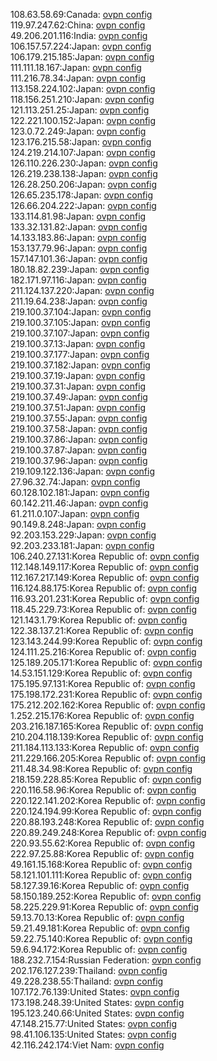 108.63.58.69:Canada: [ovpn config](vpn/108_63_58_69.ovpn)  
119.97.247.62:China: [ovpn config](vpn/119_97_247_62.ovpn)  
49.206.201.116:India: [ovpn config](vpn/49_206_201_116.ovpn)  
106.157.57.224:Japan: [ovpn config](vpn/106_157_57_224.ovpn)  
106.179.215.185:Japan: [ovpn config](vpn/106_179_215_185.ovpn)  
111.111.18.167:Japan: [ovpn config](vpn/111_111_18_167.ovpn)  
111.216.78.34:Japan: [ovpn config](vpn/111_216_78_34.ovpn)  
113.158.224.102:Japan: [ovpn config](vpn/113_158_224_102.ovpn)  
118.156.251.210:Japan: [ovpn config](vpn/118_156_251_210.ovpn)  
121.113.251.25:Japan: [ovpn config](vpn/121_113_251_25.ovpn)  
122.221.100.152:Japan: [ovpn config](vpn/122_221_100_152.ovpn)  
123.0.72.249:Japan: [ovpn config](vpn/123_0_72_249.ovpn)  
123.176.215.58:Japan: [ovpn config](vpn/123_176_215_58.ovpn)  
124.219.214.107:Japan: [ovpn config](vpn/124_219_214_107.ovpn)  
126.110.226.230:Japan: [ovpn config](vpn/126_110_226_230.ovpn)  
126.219.238.138:Japan: [ovpn config](vpn/126_219_238_138.ovpn)  
126.28.250.206:Japan: [ovpn config](vpn/126_28_250_206.ovpn)  
126.65.235.178:Japan: [ovpn config](vpn/126_65_235_178.ovpn)  
126.66.204.222:Japan: [ovpn config](vpn/126_66_204_222.ovpn)  
133.114.81.98:Japan: [ovpn config](vpn/133_114_81_98.ovpn)  
133.32.131.82:Japan: [ovpn config](vpn/133_32_131_82.ovpn)  
14.133.183.86:Japan: [ovpn config](vpn/14_133_183_86.ovpn)  
153.137.79.96:Japan: [ovpn config](vpn/153_137_79_96.ovpn)  
157.147.101.36:Japan: [ovpn config](vpn/157_147_101_36.ovpn)  
180.18.82.239:Japan: [ovpn config](vpn/180_18_82_239.ovpn)  
182.171.97.116:Japan: [ovpn config](vpn/182_171_97_116.ovpn)  
211.124.137.220:Japan: [ovpn config](vpn/211_124_137_220.ovpn)  
211.19.64.238:Japan: [ovpn config](vpn/211_19_64_238.ovpn)  
219.100.37.104:Japan: [ovpn config](vpn/219_100_37_104.ovpn)  
219.100.37.105:Japan: [ovpn config](vpn/219_100_37_105.ovpn)  
219.100.37.107:Japan: [ovpn config](vpn/219_100_37_107.ovpn)  
219.100.37.13:Japan: [ovpn config](vpn/219_100_37_13.ovpn)  
219.100.37.177:Japan: [ovpn config](vpn/219_100_37_177.ovpn)  
219.100.37.182:Japan: [ovpn config](vpn/219_100_37_182.ovpn)  
219.100.37.19:Japan: [ovpn config](vpn/219_100_37_19.ovpn)  
219.100.37.31:Japan: [ovpn config](vpn/219_100_37_31.ovpn)  
219.100.37.49:Japan: [ovpn config](vpn/219_100_37_49.ovpn)  
219.100.37.51:Japan: [ovpn config](vpn/219_100_37_51.ovpn)  
219.100.37.55:Japan: [ovpn config](vpn/219_100_37_55.ovpn)  
219.100.37.58:Japan: [ovpn config](vpn/219_100_37_58.ovpn)  
219.100.37.86:Japan: [ovpn config](vpn/219_100_37_86.ovpn)  
219.100.37.87:Japan: [ovpn config](vpn/219_100_37_87.ovpn)  
219.100.37.96:Japan: [ovpn config](vpn/219_100_37_96.ovpn)  
219.109.122.136:Japan: [ovpn config](vpn/219_109_122_136.ovpn)  
27.96.32.74:Japan: [ovpn config](vpn/27_96_32_74.ovpn)  
60.128.102.181:Japan: [ovpn config](vpn/60_128_102_181.ovpn)  
60.142.211.46:Japan: [ovpn config](vpn/60_142_211_46.ovpn)  
61.211.0.107:Japan: [ovpn config](vpn/61_211_0_107.ovpn)  
90.149.8.248:Japan: [ovpn config](vpn/90_149_8_248.ovpn)  
92.203.153.229:Japan: [ovpn config](vpn/92_203_153_229.ovpn)  
92.203.233.181:Japan: [ovpn config](vpn/92_203_233_181.ovpn)  
106.240.27.131:Korea Republic of: [ovpn config](vpn/106_240_27_131.ovpn)  
112.148.149.117:Korea Republic of: [ovpn config](vpn/112_148_149_117.ovpn)  
112.167.217.149:Korea Republic of: [ovpn config](vpn/112_167_217_149.ovpn)  
116.124.88.175:Korea Republic of: [ovpn config](vpn/116_124_88_175.ovpn)  
116.93.201.231:Korea Republic of: [ovpn config](vpn/116_93_201_231.ovpn)  
118.45.229.73:Korea Republic of: [ovpn config](vpn/118_45_229_73.ovpn)  
121.143.1.79:Korea Republic of: [ovpn config](vpn/121_143_1_79.ovpn)  
122.38.137.21:Korea Republic of: [ovpn config](vpn/122_38_137_21.ovpn)  
123.143.244.99:Korea Republic of: [ovpn config](vpn/123_143_244_99.ovpn)  
124.111.25.216:Korea Republic of: [ovpn config](vpn/124_111_25_216.ovpn)  
125.189.205.171:Korea Republic of: [ovpn config](vpn/125_189_205_171.ovpn)  
14.53.151.129:Korea Republic of: [ovpn config](vpn/14_53_151_129.ovpn)  
175.195.97.131:Korea Republic of: [ovpn config](vpn/175_195_97_131.ovpn)  
175.198.172.231:Korea Republic of: [ovpn config](vpn/175_198_172_231.ovpn)  
175.212.202.162:Korea Republic of: [ovpn config](vpn/175_212_202_162.ovpn)  
1.252.215.176:Korea Republic of: [ovpn config](vpn/1_252_215_176.ovpn)  
203.216.187.165:Korea Republic of: [ovpn config](vpn/203_216_187_165.ovpn)  
210.204.118.139:Korea Republic of: [ovpn config](vpn/210_204_118_139.ovpn)  
211.184.113.133:Korea Republic of: [ovpn config](vpn/211_184_113_133.ovpn)  
211.229.166.205:Korea Republic of: [ovpn config](vpn/211_229_166_205.ovpn)  
211.48.34.98:Korea Republic of: [ovpn config](vpn/211_48_34_98.ovpn)  
218.159.228.85:Korea Republic of: [ovpn config](vpn/218_159_228_85.ovpn)  
220.116.58.96:Korea Republic of: [ovpn config](vpn/220_116_58_96.ovpn)  
220.122.141.202:Korea Republic of: [ovpn config](vpn/220_122_141_202.ovpn)  
220.124.194.99:Korea Republic of: [ovpn config](vpn/220_124_194_99.ovpn)  
220.88.193.248:Korea Republic of: [ovpn config](vpn/220_88_193_248.ovpn)  
220.89.249.248:Korea Republic of: [ovpn config](vpn/220_89_249_248.ovpn)  
220.93.55.62:Korea Republic of: [ovpn config](vpn/220_93_55_62.ovpn)  
222.97.25.88:Korea Republic of: [ovpn config](vpn/222_97_25_88.ovpn)  
49.161.15.168:Korea Republic of: [ovpn config](vpn/49_161_15_168.ovpn)  
58.121.101.111:Korea Republic of: [ovpn config](vpn/58_121_101_111.ovpn)  
58.127.39.16:Korea Republic of: [ovpn config](vpn/58_127_39_16.ovpn)  
58.150.189.252:Korea Republic of: [ovpn config](vpn/58_150_189_252.ovpn)  
58.225.229.91:Korea Republic of: [ovpn config](vpn/58_225_229_91.ovpn)  
59.13.70.13:Korea Republic of: [ovpn config](vpn/59_13_70_13.ovpn)  
59.21.49.181:Korea Republic of: [ovpn config](vpn/59_21_49_181.ovpn)  
59.22.75.140:Korea Republic of: [ovpn config](vpn/59_22_75_140.ovpn)  
59.6.94.172:Korea Republic of: [ovpn config](vpn/59_6_94_172.ovpn)  
188.232.7.154:Russian Federation: [ovpn config](vpn/188_232_7_154.ovpn)  
202.176.127.239:Thailand: [ovpn config](vpn/202_176_127_239.ovpn)  
49.228.238.55:Thailand: [ovpn config](vpn/49_228_238_55.ovpn)  
107.172.76.139:United States: [ovpn config](vpn/107_172_76_139.ovpn)  
173.198.248.39:United States: [ovpn config](vpn/173_198_248_39.ovpn)  
195.123.240.66:United States: [ovpn config](vpn/195_123_240_66.ovpn)  
47.148.215.77:United States: [ovpn config](vpn/47_148_215_77.ovpn)  
98.41.106.135:United States: [ovpn config](vpn/98_41_106_135.ovpn)  
42.116.242.174:Viet Nam: [ovpn config](vpn/42_116_242_174.ovpn)  
